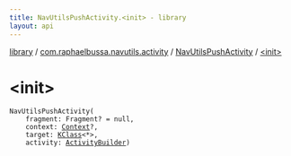 ```yaml
---
title: NavUtilsPushActivity.<init> - library
layout: api
---
```


<div class='api-docs-breadcrumbs'><a href="../../index.html">library</a> / <a href="../index.html">com.raphaelbussa.navutils.activity</a> / <a href="index.html">NavUtilsPushActivity</a> / <a href="./-init-.html">&lt;init&gt;</a></div>

# &lt;init&gt;

<div class="signature"><code><span class="identifier">NavUtilsPushActivity</span><span class="symbol">(</span><br/>&nbsp;&nbsp;&nbsp;&nbsp;<span class="parameterName" id="com.raphaelbussa.navutils.activity.NavUtilsPushActivity$<init>(androidx.fragment.app.Fragment, android.content.Context, kotlin.reflect.KClass((kotlin.Any)), com.raphaelbussa.navutils.activity.ActivityBuilder)/fragment">fragment</span><span class="symbol">:</span>&nbsp;<span class="identifier">Fragment</span><span class="symbol">?</span>&nbsp;<span class="symbol">=</span>&nbsp;null<span class="symbol">, </span><br/>&nbsp;&nbsp;&nbsp;&nbsp;<span class="parameterName" id="com.raphaelbussa.navutils.activity.NavUtilsPushActivity$<init>(androidx.fragment.app.Fragment, android.content.Context, kotlin.reflect.KClass((kotlin.Any)), com.raphaelbussa.navutils.activity.ActivityBuilder)/context">context</span><span class="symbol">:</span>&nbsp;<a href="https://developer.android.com/reference/android/content/Context.html"><span class="identifier">Context</span></a><span class="symbol">?</span><span class="symbol">, </span><br/>&nbsp;&nbsp;&nbsp;&nbsp;<span class="parameterName" id="com.raphaelbussa.navutils.activity.NavUtilsPushActivity$<init>(androidx.fragment.app.Fragment, android.content.Context, kotlin.reflect.KClass((kotlin.Any)), com.raphaelbussa.navutils.activity.ActivityBuilder)/target">target</span><span class="symbol">:</span>&nbsp;<a href="https://kotlinlang.org/api/latest/jvm/stdlib/kotlin.reflect/-k-class/index.html"><span class="identifier">KClass</span></a><span class="symbol">&lt;</span><span class="identifier">*</span><span class="symbol">&gt;</span><span class="symbol">, </span><br/>&nbsp;&nbsp;&nbsp;&nbsp;<span class="parameterName" id="com.raphaelbussa.navutils.activity.NavUtilsPushActivity$<init>(androidx.fragment.app.Fragment, android.content.Context, kotlin.reflect.KClass((kotlin.Any)), com.raphaelbussa.navutils.activity.ActivityBuilder)/activity">activity</span><span class="symbol">:</span>&nbsp;<a href="../-activity-builder/index.html"><span class="identifier">ActivityBuilder</span></a><span class="symbol">)</span></code></div>

